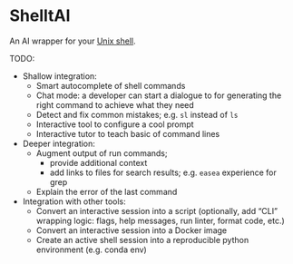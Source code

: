 # ShelltAI

An AI wrapper for your [Unix shell](https://en.wikipedia.org/wiki/Unix_shell).

TODO:

- Shallow integration:
    - Smart autocomplete of shell commands
    - Chat mode: a developer can start a dialogue to for generating the right command to achieve what they need
    - Detect and fix common mistakes; e.g. `sl` instead of `ls`
    - Interactive tool to configure a cool prompt
    - Interactive tutor to teach basic of command lines
- Deeper integration:
    - Augment output of run commands;
        - provide additional context
        - add links to files for search results; e.g. `easea` experience for grep
    - Explain the error of the last command
- Integration with other tools:
    - Convert an interactive session into a script (optionally, add “CLI” wrapping logic: flags, help messages, run linter, format code, etc.)
    - Convert an interactive session into a Docker image
    - Create an active shell session into a reproducible python environment (e.g. conda env)
